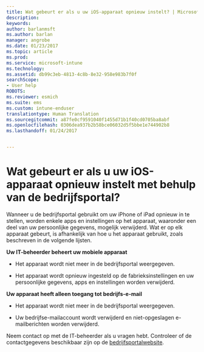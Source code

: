 ```yaml
---
title: Wat gebeurt er als u uw iOS-apparaat opnieuw instelt? | Microsoft Docs
description: 
keywords: 
author: barlanmsft
ms.author: barlan
manager: angrobe
ms.date: 01/23/2017
ms.topic: article
ms.prod: 
ms.service: microsoft-intune
ms.technology: 
ms.assetid: db99c3eb-4813-4c8b-8e32-958e983b7f0f
searchScope:
- User help
ROBOTS: 
ms.reviewer: esmich
ms.suite: ems
ms.custom: intune-enduser
translationtype: Human Translation
ms.sourcegitcommit: a87fe0cf9591040f1455d71b1f40cd0705ba8abf
ms.openlocfilehash: 0306dea937b2b58bce06032d5f5bbe1e744902b8
ms.lasthandoff: 01/24/2017


---
```



# <a name="what-happens-if-you-reset-your-ios-device-using-the-company-portal"></a>Wat gebeurt er als u uw iOS-apparaat opnieuw instelt met behulp van de bedrijfsportal?

Wanneer u de bedrijfsportal gebruikt om uw iPhone of iPad opnieuw in te stellen, worden enkele apps en instellingen op het apparaat, waaronder een deel van uw persoonlijke gegevens, mogelijk verwijderd. Wat er op elk apparaat gebeurt, is afhankelijk van hoe u het apparaat gebruikt, zoals beschreven in de volgende lijsten.

**Uw IT-beheerder beheert uw mobiele apparaat**

-   Het apparaat wordt niet meer in de bedrijfsportal weergegeven.

-   Het apparaat wordt opnieuw ingesteld op de fabrieksinstellingen en uw persoonlijke gegevens, apps en instellingen worden verwijderd.

**Uw apparaat heeft alleen toegang tot bedrijfs-e-mail**

-   Het apparaat wordt niet meer in de bedrijfsportal weergegeven.

-   Uw bedrijfse-mailaccount wordt verwijderd en niet-opgeslagen e-mailberichten worden verwijderd.

Neem contact op met de IT-beheerder als u vragen hebt. Controleer of de contactgegevens beschikbaar zijn op de [bedrijfsportalwebsite](http://portal.manage.microsoft.com).

